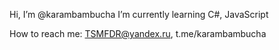 Hi, I’m @karambambucha
I’m currently learning C#, JavaScript

How to reach me: TSMFDR@yandex.ru, t.me/karambambucha
